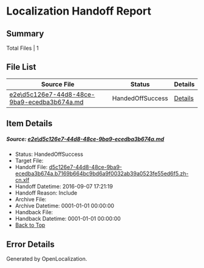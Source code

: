 # <a name='report-top'></a> Localization Handoff Report

## Summary
 Total Files | 1

## File List
 Source File | Status | Details 
 ----------- | ------ | ------- 
 [e2e\d5c126e7-44d8-48ce-9ba9-ecedba3b674a.md](https://github.com/OpenLocalizationTestOrg/ol-test0/blob/3725f69c0a2597e1970f6195dc6c0e6f87acbfee/e2e/d5c126e7-44d8-48ce-9ba9-ecedba3b674a.md) | HandedOffSuccess | [Details](#9a05fae10011e679f62eaa98c4c3b55851a1406b3)

## Item Details
##### <a name='9a05fae10011e679f62eaa98c4c3b55851a1406b3'></a> Source: [e2e\d5c126e7-44d8-48ce-9ba9-ecedba3b674a.md](https://github.com/OpenLocalizationTestOrg/ol-test0/blob/3725f69c0a2597e1970f6195dc6c0e6f87acbfee/e2e/d5c126e7-44d8-48ce-9ba9-ecedba3b674a.md)
* Status: HandedOffSuccess
* Target File: 
* Handoff File: [d5c126e7-44d8-48ce-9ba9-ecedba3b674a.b7169b664bc9bd6a9f0032ab39a0523fe55ed6f5.zh-cn.xlf](https://github.com/OpenLocalizationTestOrg/ol-test0-handoff/blob/3bc5dec9b7e10b8a80e9d0424e22e76c8ca9cf30/ol-handoff/OpenLocalizationTestOrg/ol-test0-zhcn/ci/ht/d5c126e7-44d8-48ce-9ba9-ecedba3b674a.b7169b664bc9bd6a9f0032ab39a0523fe55ed6f5.zh-cn.xlf)
* Handoff Datetime: 2016-09-07 17:21:19
* Handoff Reason: Include
* Archive File: 
* Archive Datetime: 0001-01-01 00:00:00
* Handback File: 
* Handback Datetime: 0001-01-01 00:00:00
* [Back to Top](#report-top)


## Error Details

Generated by OpenLocalization.
